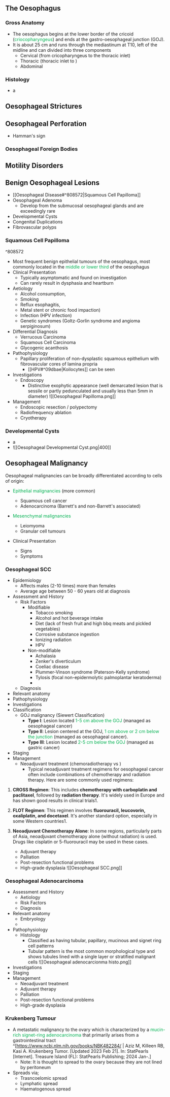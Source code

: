 
## The Oesophagus
### Gross Anatomy
 -  The oesophagus begins at the lower border of the cricoid (<span style="color:#00b050">criocopharyngeus</span>) and ends at the gastro-oesophageal junction (GOJ).
 - It is about 25 cm and runs through the mediastinum at T10, left of the midline and can divided into three components
	 - Cervical (from cricopharyngeus to the thoracic inlet)
	 - Thoracic (thoracic inlet to )
	 - Abdominal

### Histology
- a

## Oesophageal Strictures

## Oesophageal Perforation
 - Hamman's sign
### Oesophageal Foreign Bodies

## Motility Disorders

## Benign Oesophageal Lesions
 - [[Oesophageal Disease#^808572|Squamous Cell Papilloma]]
 - Oesophageal Adenoma
	 - Develop from the submucosal oesophageal glands and are exceedingly rare
- Developmental Cysts
- Congenital Duplications
- Fibrovascular polyps
### Squamous Cell Papilloma
^808572
- Most frequent benign epithelial tumours of the oesophagus, most commonly located in the <span style="color:#00b050">middle or lower third</span> of the oesophagus
- Clinical Presentation
	- Typically asymptomatic and found on investigation
	- Can rarely result in dysphasia and heartburn
- Aetiology
	- Alcohol consumption, 
	- Smoking 
	- Reflux esophagitis,
	- Metal stent or chronic food impaction)
	- Infection (HPV infection)
	- Genetic syndromes (Goltz-Gorlin syndrome and angioma serpiginosum)
- Differential Diagnosis
	- Verrucous Carcinoma
	- Squamous Cell Carcinoma
	- Glycogenic acanthosis
- Pathophysiology
	- Papillary proliferation of non-dysplastic squamous epithelium with fibrovascular cores of lamina propria
		- [[HPV#^09dbae|Koilocytes]] can be seen
- Investigations
	- Endoscopy
		- Distinctive exophytic appearance (well demarcated lesion that is sessile or partly pedunculated and usually less than 5mm in diameter)
		![[Oesophageal Papilloma.png]]
- Management
	- Endoscopic resection / polypectomy
	- Radiofrequency ablation
	- Cryotherapy

### Developmental Cysts
- a
- ![[Oesophageal Developmental Cyst.png|400]]
## Oesophageal Malignancy

Oesophageal malignancies can be broadly differentiated according to cells of origin:
- <span style="color:#00b050">Epithelial malignancies</span> (more common)
	- Squamous cell cancer
	- Adenocarcinoma (Barrett's and non-Barrett's associated)
- <span style="color:#00b050">Mesenchymal malignancies</span>
	- Leiomyoma
	- Granular cell tumours

- Clinical Presentation
	- Signs
	- Symptoms



### Oesophageal SCC
- Epidemiology
	- Affects males (2-10 times) more than females
	- Average age between 50 - 60 years old at diagnosis
- Assessment and History
	- Risk Factors
		- Modifiable
			- Tobacco smoking
			- Alcohol and hot beverage intake
			- Diet (lack of fresh fruit and high bbq meats and pickled vegetables)
			- Corrosive substance ingestion
			- Ionizing radiation
			- HPV
		- Non-modifiable
			- Achalasia
			- Zenker's diverticulum
			- Coeliac disease
			- Plummer-Vinson syndrome (Paterson-Kelly syndrome)
			- Tylosis (focal non-epidermolytic palmoplantar keratoderma)
			- 
	- Diagnosis
- Relevant anatomy
- Pathophysiology
- Investigations
- Classification
	- GOJ malignancy (Siewert Classification)
		- **Type I**: Lesion located <span style="color:#00b050">1-5 cm above the GOJ</span> (managed as oesophageal cancer)
		- **Type II**: Lesion centered at the GOJ, <span style="color:#00b050">1 cm above or 2 cm below the junction</span> (managed as oesophageal cancer).
		- **Type III**: Lesion located <span style="color:#00b050">2-5 cm below the GOJ</span> (managed as gastric cancer)
- Staging
- Management
	- Neoadjuvant treatment (chemoradiotherapy vs )
		-  Typical neoadjuvant treatment regimens for oesophageal cancer often include combinations of chemotherapy and radiation therapy. Here are some commonly used regimens:

1. **CROSS Regimen**: This includes **chemotherapy with carboplatin and paclitaxel**, followed by **radiation therapy**. It's widely used in Europe and has shown good results in clinical trials1.
    
2. **FLOT Regimen**: This regimen involves **fluorouracil, leucovorin, oxaliplatin, and docetaxel**. It's another standard option, especially in some Western countries1.
    
3. **Neoadjuvant Chemotherapy Alone**: In some regions, particularly parts of Asia, neoadjuvant chemotherapy alone (without radiation) is used. Drugs like cisplatin or 5-fluorouracil may be used in these cases.
	- Adjuvant therapy
	- Palliation
	- Post-resection functional problems
	- High-grade dysplasia
	![[Oesophageal SCC.png]]
### Oesophageal Adenocarcinoma
- Assessment and History
	- Aetiology
	- Risk Factors
	- Diagnosis
- Relevant anatomy
	- Embryology
	- 
- Pathophysiology
	- Histology
		- Classified as having tubular, papillary, mucinous and signet ring cell patterns
		- Tubular pattern is the most common morphological type and shows tubules lined with a single layer or stratified malignant cells
		![[Oesophageal adenocarcionma histo.png]]
- Investigations
- Staging
- Management
	- Neoadjuvant treatment
	- Adjuvant therapy
	- Palliation
	- Post-resection functional problems
	- High-grade dysplasia

### Krukenberg Tumour 

 - A metastatic malignancy to the ovary which is characterized by a<span style="color:#00b050"> mucin-rich signet-ring adenocarcinoma </span>that primarily arises from a gastrointestinal tract ^[https://www.ncbi.nlm.nih.gov/books/NBK482284/ | Aziz M, Killeen RB, Kasi A. Krukenberg Tumor. [Updated 2023 Feb 21]. In: StatPearls [Internet]. Treasure Island (FL): StatPearls Publishing; 2024 Jan-.]
	 - Note: It is thought to spread to the ovary because they are not lined by peritoneum
 - Spreads via;
	 - Trasncoelomic spread
	 - Lymphatic spread
	 - Haematogenous spread
 




